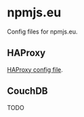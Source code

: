 # npmjs.eu

Config files for npmjs.eu.

## HAProxy
[HAProxy config file](https://github.com/mmalecki/npmjs.eu/blob/master/haproxy.cfg).

## CouchDB
TODO
